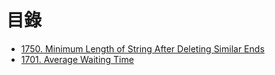 # 目錄

- [1750. Minimum Length of String After Deleting Similar Ends](./1750.%20Minimum%20Length%20of%20String%20After%20Deleting%20Similar%20Ends.md)
- [1701. Average Waiting Time](./1701.%20Average%20Waiting%20Time.md)

